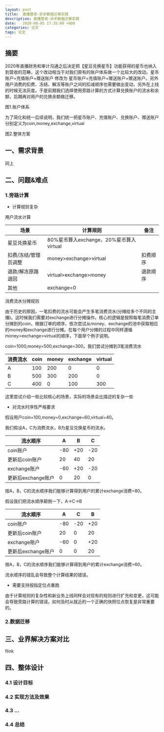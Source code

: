 ```yaml
---
layout: post
title:  直播营收-异步数据迁移实践
description: 直播营收-异步数据迁移实践
date:   2020-08-05 17:35:00 +000
categories: 论文
tags: 论文
---
```



## 摘要

2020年直播财务和审计沟通之后决定把【星豆兑换星币】功能获得的星币也纳入到营收的范畴，这个改动相当于对我们原有的账户体系做一个比较大的改动。星币账户=充值账户+赠送账户 修改为 星币账户=充值账户+赠送账户+赠送账户。另外用户消费的扣费、冻结、解冻等账户之间的扣减顺序也需要做出变动，另外在上线的时候无法灰度。于是前期我们选择使用旁路计算的方式计算兑换账户的流水和余额，后期再对用户的兑换余额做迁移。

图1.账户体系

为了简化和统一后续说明，我们统一把星币账户、充值账户、兑换账户、赠送账户分别定义为coin,money,exchange,virtual

图2.整体方案



## 一、需求背景

同上

## 二、问题&难点



### 1.旁路计算

- 计算规则复杂

用户流水计算

| 场景                 | 计算规则                                | 备注     |
| -------------------- | --------------------------------------- | -------- |
| 星豆兑换星币         | 80%星币算入exchange，20%星币算入virtual |          |
| 扣费/冻结/管理员调整 | money>exchange>virtual                  | 扣费顺序 |
| 退款/解冻原路退回    | virtual>exchange>money                  | 退款顺序 |
| 其他                 | exchange=0                              |          |

消费流水分摊规则

由于历史的原因，一笔扣费的流水可能会产生多笔消费流水(分摊给多个不同的主播)。这时候我们需要对exchange进行分摊操作。核心的逻辑是按照每笔消费订单分摊到的coin，根据订单的顺序，依次尝试从money、exchange的池中获取相应的money和exchange进行分摊。在每个用户分摊的过程中同样遵循money>exchange>virtual的顺序，下面举个例子说明。

coin=1000,money=500,exchange=300。我们尝试分摊到3笔消费流水

| 消费流水 | coin | money | exchange | virtual |
| -------- | ---- | ----- | -------- | ------- |
| A        | 100  | 200   | 0        | 0       |
| B        | 500  | 300   | 200      | 0       |
| C        | 400  | 0     | 100      | 300     |

这里尝试介绍一些比较核心的场景，实际的场景会比描述的复杂一些

- 对流水时序性严格要求

假设用户coin=100,money=0,exchange=60,virtual=40。

我们假设A，C为消费流水，B为星豆兑换星币的流水。

| 流水顺序           | A    | B    | C    |
| ------------------ | ---- | ---- | ---- |
| coin账户           | -80  | +20  | -20  |
| 更新后coin账户     | 20   | 40   | 20   |
| exchange账户       | -60  | +20  | -20  |
| 更新后exchange账户 | 0    | 20   | 0    |

按A，B，C的流水顺序我们能够计算得到用户的累计exchange消费=80。

假设我们把流水顺序颠倒一下，A->C->B

| 流水顺序           | A    | C    | B    |
| ------------------ | ---- | ---- | ---- |
| coin账户           | -80  | -20  | +20  |
| 更新后coin账户     | 20   | 0    | 20   |
| exchange账户       | -60  | 0    | +20  |
| 更新后exchange账户 | 0    | 0    | 20   |

按A，B，C的流水顺序我们能够计算得到用户的累计exchange消费=60。

流水顺序的错乱会导致整个计算结果的错误。

- 需要支持按指定位点重跑

由于计算规则的复杂性和新业务上线同样会对现有的规则进行扩充和变更，这可能会导致旁路计算的错误。如何及时从就近的一个正确的快照位点恢复是非常重要的。

### 2.数据迁移



## 三、业界解决方案对比

flink



## 四、整体设计

### 4.1 设计目标

### 4.2 实现方法及效果

### 4.3 ...

### 4.4 总结